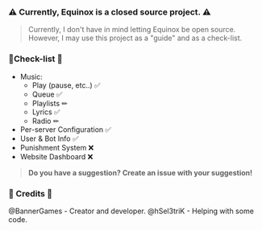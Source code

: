 ### ⚠ **Currently, Equinox is a closed source project.** ⚠ 
> Currently, I don't have in mind letting Equinox be open source. 
> However, I may use this project as a "guide" and as a check-list.


### 📃Check-list 📃 

- Music:
   * Play (pause, etc..) ✅ 
   * Queue ✅
   * Playlists ✏
   * Lyrics ✅
   * Radio ✏
- Per-server Configuration ✅ 
- User & Bot Info ✅
- Punishment System ❌
- Website Dashboard ❌
 
 
 
 
 
 > **Do you have a suggestion? Create an issue with your suggestion!**



### 🔰 Credits 🔰
@BannerGames - Creator and developer.
@hSel3triK - Helping with some code.
